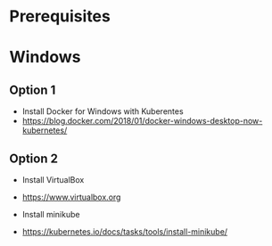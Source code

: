 # Prerequisites

# Windows

## Option 1
- Install Docker for Windows with Kuberentes
- https://blog.docker.com/2018/01/docker-windows-desktop-now-kubernetes/


## Option 2
- Install VirtualBox
- https://www.virtualbox.org

- Install minikube
- https://kubernetes.io/docs/tasks/tools/install-minikube/